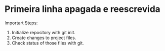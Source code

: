 # Primeira linha apagada e reescrevida  #

Importart Steps:

1. Initialize repository with git init.
2. Create changes to project files.
3. Check status of those files with git.

